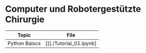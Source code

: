 # Computer und Robotergestützte Chirurgie

| Topic         | File                     |
| ------------- | ------------------------ |
| Python Baiscs | [][./Tutorial_01.ipynb]  |